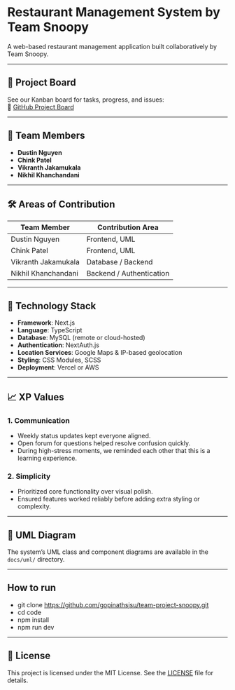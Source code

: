 # Restaurant Management System by Team Snoopy

A web-based restaurant management application built collaboratively by Team Snoopy.

---

## 🚀 Project Board

See our Kanban board for tasks, progress, and issues:  
🔗 [GitHub Project Board](https://github.com/gopinathsjsu/team-project-snoopy)

---

## 👥 Team Members

- **Dustin Nguyen**
- **Chink Patel**
- **Vikranth Jakamukala**
- **Nikhil Khanchandani**

---

## 🛠️ Areas of Contribution

| Team Member         | Contribution Area        |
| ------------------- | ------------------------ |
| Dustin Nguyen       | Frontend, UML            |
| Chink Patel         | Frontend, UML            |
| Vikranth Jakamukala | Database / Backend       |
| Nikhil Khanchandani | Backend / Authentication |

---

## 🧰 Technology Stack

- **Framework**: Next.js
- **Language**: TypeScript
- **Database**: MySQL (remote or cloud-hosted)
- **Authentication**: NextAuth.js
- **Location Services**: Google Maps & IP-based geolocation
- **Styling**: CSS Modules, SCSS
- **Deployment**: Vercel or AWS

---

## 📈 XP Values

### 1. Communication

- Weekly status updates kept everyone aligned.
- Open forum for questions helped resolve confusion quickly.
- During high-stress moments, we reminded each other that this is a learning experience.

### 2. Simplicity

- Prioritized core functionality over visual polish.
- Ensured features worked reliably before adding extra styling or complexity.

---

## 📐 UML Diagram

The system’s UML class and component diagrams are available in the `docs/uml/` directory.

---

## How to run

- git clone https://github.com/gopinathsjsu/team-project-snoopy.git
- cd code
- npm install
- npm run dev

---

## 📝 License

This project is licensed under the MIT License. See the [LICENSE](LICENSE) file for details.
